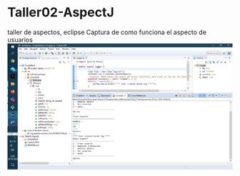 # Taller02-AspectJ
taller de aspectos, eclipse
Captura de como funciona el aspecto de usuarios
![](capture.png)
